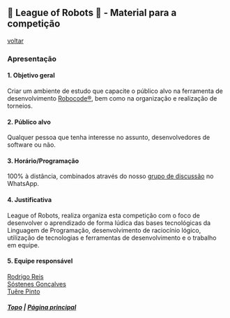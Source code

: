 ## 🤖 League of Robots 🤖 - Material para a competição
[voltar](../README.md)

### Apresentação

#### 1. Objetivo geral

Criar um ambiente de estudo que capacite o público alvo na ferramenta de desenvolvimento [Robocode®](https://robocode.sourceforge.io/), bem como na organização e realização de torneios.

#### 2. Público alvo

Qualquer pessoa que tenha interesse no assunto, desenvolvedores de software ou não.

#### 3. Horário/Programação

100% à distância, combinados através do nosso [grupo de discussão](https://chat.whatsapp.com/EvVpJ1wH3rW7QI2FQX5GTk) no WhatsApp.

#### 4. Justificativa

League of Robots, realiza organiza esta competição com o foco de desenvolver o aprendizado de forma lúdica das bases tecnológicas da Linguagem de Programação, desenvolvimento de raciocínio lógico, utilização de tecnologias e ferramentas de desenvolvimento e o trabalho em equipe.

#### 5. Equipe responsável
[Rodrigo Reis](https://github.com/rodrigoreis)  
[Sóstenes Gonçalves](https://github.com/sostenes198)  
[Tuêre Pinto](https://github.com/tuerepinto)

##### [Topo](PRESENTATION.md#material-para-a-competição) | [Página principal](../README.md)